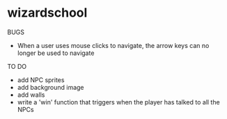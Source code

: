 wizardschool
============

BUGS
- When a user uses mouse clicks to navigate, the arrow keys can no longer be used to navigate

TO DO
- add NPC sprites
- add background image
- add walls
- write a 'win' function that triggers when the player has talked to all the NPCs
